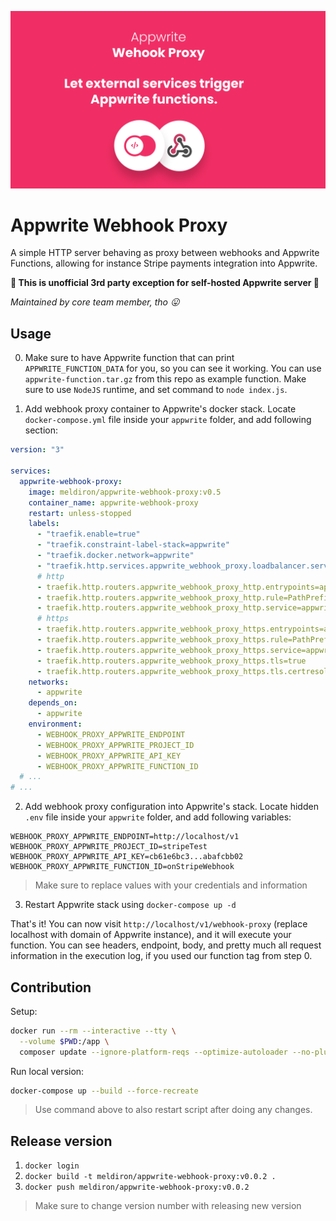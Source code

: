![Cover image](cover.png)

# Appwrite Webhook Proxy

A simple HTTP server behaving as proxy between webhooks and Appwrite Functions, allowing for instance Stripe payments integration into Appwrite.

**🚨 This is unofficial 3rd party exception for self-hosted Appwrite server 🚨**

_Maintained by core team member, tho 😛_

## Usage

0. Make sure to have Appwrite function that can print `APPWRITE_FUNCTION_DATA` for you, so you can see it working. You can use `appwrite-function.tar.gz` from this repo as example function. Make sure to use `NodeJS` runtime, and set command to `node index.js`.

1. Add webhook proxy container to Appwrite's docker stack. Locate `docker-compose.yml` file inside your `appwrite` folder, and add following section:

```yml
version: "3"

services:
  appwrite-webhook-proxy:
    image: meldiron/appwrite-webhook-proxy:v0.5
    container_name: appwrite-webhook-proxy
    restart: unless-stopped
    labels:
      - "traefik.enable=true"
      - "traefik.constraint-label-stack=appwrite"
      - "traefik.docker.network=appwrite"
      - "traefik.http.services.appwrite_webhook_proxy.loadbalancer.server.port=4444"
      # http
      - traefik.http.routers.appwrite_webhook_proxy_http.entrypoints=appwrite_web
      - traefik.http.routers.appwrite_webhook_proxy_http.rule=PathPrefix(`/v1/webhook-proxy`)
      - traefik.http.routers.appwrite_webhook_proxy_http.service=appwrite_webhook_proxy
      # https
      - traefik.http.routers.appwrite_webhook_proxy_https.entrypoints=appwrite_websecure
      - traefik.http.routers.appwrite_webhook_proxy_https.rule=PathPrefix(`/v1/webhook-proxy`)
      - traefik.http.routers.appwrite_webhook_proxy_https.service=appwrite_webhook_proxy
      - traefik.http.routers.appwrite_webhook_proxy_https.tls=true
      - traefik.http.routers.appwrite_webhook_proxy_https.tls.certresolver=dns
    networks:
      - appwrite
    depends_on:
      - appwrite
    environment:
      - WEBHOOK_PROXY_APPWRITE_ENDPOINT
      - WEBHOOK_PROXY_APPWRITE_PROJECT_ID
      - WEBHOOK_PROXY_APPWRITE_API_KEY
      - WEBHOOK_PROXY_APPWRITE_FUNCTION_ID
  # ...
# ...
```

2. Add webhook proxy configuration into Appwrite's stack. Locate hidden `.env` file inside your `appwrite` folder, and add following variables:

```
WEBHOOK_PROXY_APPWRITE_ENDPOINT=http://localhost/v1
WEBHOOK_PROXY_APPWRITE_PROJECT_ID=stripeTest
WEBHOOK_PROXY_APPWRITE_API_KEY=cb61e6bc3...abafcbb02
WEBHOOK_PROXY_APPWRITE_FUNCTION_ID=onStripeWebhook
```

> Make sure to replace values with your credentials and information

3. Restart Appwrite stack using `docker-compose up -d`

That's it! You can now visit `http://localhost/v1/webhook-proxy` (replace localhost with domain of Appwrite instance), and it will execute your function. You can see headers, endpoint, body, and pretty much all request information in the execution log, if you used our function tag from step 0.

## Contribution

Setup:

```bash
docker run --rm --interactive --tty \
  --volume $PWD:/app \
  composer update --ignore-platform-reqs --optimize-autoloader --no-plugins --no-scripts --prefer-dist
```

Run local version:

```bash
docker-compose up --build --force-recreate
```

> Use command above to also restart script after doing any changes.

## Release version

1. `docker login`
2. `docker build -t meldiron/appwrite-webhook-proxy:v0.0.2 .`
3. `docker push meldiron/appwrite-webhook-proxy:v0.0.2`

> Make sure to change version number with releasing new version
